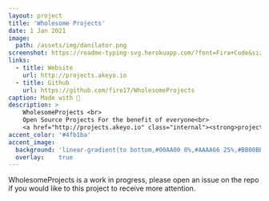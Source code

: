 ```yaml
---
layout: project
title: 'Wholesome Projects'
date: 1 Jan 2021
image:  
  path: /assets/img/danilator.png
screenshot: https://readme-typing-svg.herokuapp.com/?font=Fira+Code&size=20&duration=3000&pause=1&color=DA31F7&background=000000&multiline=true&repeat=false&random=false&width=240&height=80&lines=WholesomeProjects
links:
  - title: Website
    url: http://projects.akeyo.io
  - title: Github
    url: https://github.com/fire17/WholesomeProjects
caption: Made with 💚
description: >
    WholesomeProjects <br>
    Open Source Projects For the benefit of everyone<br>
    <a href="http://projects.akeyo.io" class="internal"><strong>projects.akeyo.io</strong></a>
accent_color: '#4fb1ba'
accent_image:
  background: 'linear-gradient(to bottom,#00AA00 0%,#AAAA66 25%,#BB00BB 50%,#3c929e 70%,#ffffff 100%)'
  overlay:    true
---
```


WholesomeProjects is a work in progress, please open an issue on the repo if you would like to this project to receive more attention.
<!-- <a href="http://danilator.wholesome.garden" class="internal"><strong>Danilator.Wholesome.Garden</strong></a> -->

